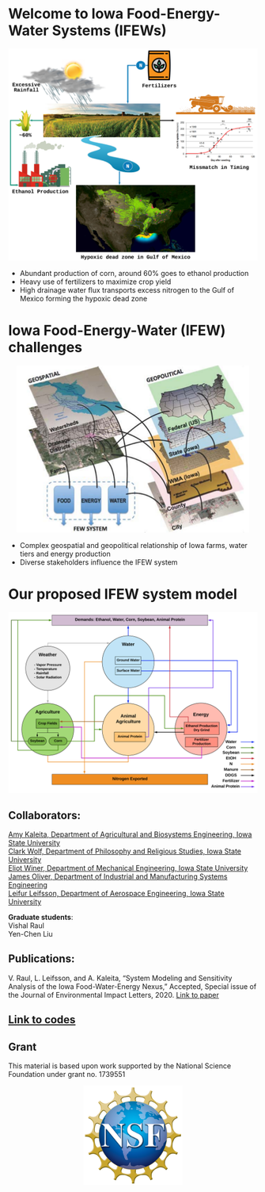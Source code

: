 # Welcome to Iowa Food-Energy-Water Systems (IFEWs) 


![Image of deadzone](Images/dead_zone.png)

- Abundant production of corn, around 60% goes to ethanol production
- Heavy use of fertilizers to maximize crop yield
- High drainage water flux transports excess nitrogen to the Gulf of Mexico forming the hypoxic dead zone 

# Iowa Food-Energy-Water (IFEW) challenges
<p align="center">
  <img src="Images/FEW_crisis_iowa.png" />
</p>

- Complex geospatial and geopolitical relationship of Iowa farms, water tiers and energy production  
- Diverse stakeholders influence the IFEW system  

# Our proposed IFEW system model
<img src="Images/IFEW_model3.png">

## Collaborators:
[Amy Kaleita, Department of Agricultural and Biosystems Engineering, Iowa State University](https://www.abe.iastate.edu/amy-kaleita/)  
[Clark Wolf, Department of Philosophy and Religious Studies, Iowa State University](https://www.philrs.iastate.edu/directory/clark-wolf/)  
[Eliot Winer, Department of Mechanical Engineering, Iowa State University](https://www.me.iastate.edu/faculty/profile/ewiner/)  
[James Oliver, Department of Industrial and Manufacturing Systems Engineering](https://www.imse.iastate.edu/directory/profile/oliver/)  
[Leifur Leifsson, Department of Aerospace Engineering, Iowa State University](https://www.aere.iastate.edu/leifur/)  

**Graduate students**:  
Vishal Raul  
Yen-Chen Liu  

## Publications:
V. Raul, L. Leifsson, and A. Kaleita, “System Modeling and Sensitivity Analysis of the Iowa Food-Water-Energy Nexus,” Accepted, Special issue of the Journal of Environmental Impact Letters, 2020. [Link to paper](https://github.com/ifews/IFEWs/tree/gh-pages/Papers) 

## [Link to codes](https://github.com/ifews/IFEWs/tree/gh-pages/Codes) 


## Grant
This material is based upon work supported by the National Science Foundation under grant no.  1739551  
<p align="center">
  <img src="Images/NSF_Logo.png" width="200" />
</p>
